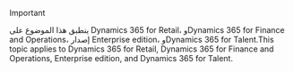 > [!IMPORTANT]
> <span data-ttu-id="853ac-101">ينطبق هذا الموضوع على Dynamics 365 for Retail، وDynamics 365 for Finance and Operations، إصدار Enterprise edition، وDynamics 365 for Talent.</span><span class="sxs-lookup"><span data-stu-id="853ac-101">This topic applies to Dynamics 365 for Retail, Dynamics 365 for Finance and Operations, Enterprise edition, and Dynamics 365 for Talent.</span></span>
